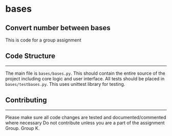 # bases
Convert number between bases
------------------------------------------------------------------------------------------------------
This is code for a group assignment

## Code Structure
----------------------------------------------------------------
The main file is `bases/bases.py`. This should contain the entire source of the project including core logic and user interface.
All tests should be placed in `bases/testbases.py`. This uses unittest library for testing.

## Contributing
-------------------------------------------------------------------------------------------------------
Please make sure all code changes are tested and documented/commented where necessary
Do not contribute unless you are a part of the assignment Group. Group K.